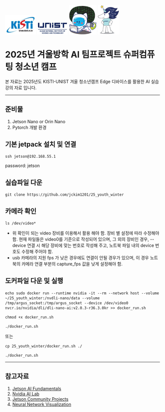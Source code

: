 <img src="./images/kisti_logo.jpg" width="100"> <img src="./images/unist_logo.jpg" width="100"> <img src="./images/kisti_mas.png" width="90"> <img src="./images/unist_mas.jpg" width="70">

# **2025년 겨울방학 AI 팀프로젝트 슈퍼컴퓨팅 청소년 캠프**

본 자료는 2025년도 KISTI-UNIST 겨울 청소년캠프 Edge 디바이스를 활용한 AI 실습 강의 자료 입니다.

---
## 준비물
1. Jetson Nano or Orin Nano
2. Pytorch 개발 환경

## 기본 jetpack 설치 및 연결
```
ssh jetson@192.168.55.1
```
password: jetson

## 실습파일 다운
```
git clone https://github.com/jckim1201/25_youth_winter
```

## 카메라 확인
```
ls /dev/video*
```
- 위 확인이 되는 video 장비를 이용해서 활용 해야 함. 장비 별 설정에 따라 수정해야 함. 현재 파일들은 video0를 기준으로 작성되어 있으며, 그 외의 장비인 경우, --device 연결 시 해당 장비에 맞는 번호로 작성해 주고, 노트북 파일 내의 device 번호도 수정해 주어야 함.
- usb 카메라의 지원 fps 가 낮은 경우에도 연결이 안될 경우가 있으며, 이 경우 노트북의 카메라 연결 부분의 capture_fps 값을 낮게 설정해야 함.

## 도커파일 다운 및 실행
```
echo sudo docker run --runtime nvidia -it --rm --network host --volume ~/25_youth_winter:/nvdli-nano/data --volume /tmp/argus_socket:/tmp/argus_socket --device /dev/video0 nvcr.io/nvidia/dli/dli-nano-ai:v2.0.3-r36.3.0kr >> docker_run.sh
```
```
chmod +x docker_run.sh
```
```
./docker_run.sh
```
또는
```
cp 25_youth_winter/docker_run.sh ./
```
```
./docker_run.sh
```

---
## 참고자료

1. [Jetson AI Fundamentals](https://youtu.be/rSqIvLQ8Meg?si=45sTk7O73CtzZnAX)
2. [Nvidia AI Lab](https://www.jetson-ai-lab.com)
3. [Jetson Community Projects](https://developer.nvidia.com/embedded/community/jetson-projects)
4. [Neural Network Visualization](https://www.youtube.com/watch?v=aircAruvnKk&ab_channel=3Blue1Brown)
